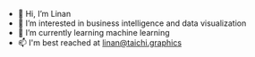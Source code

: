 - 👋 Hi, I’m Linan
- 👀 I’m interested in business intelligence and data visualization
- 🌱 I’m currently learning machine learning
- 📫 I'm best reached at linan@taichi.graphics

